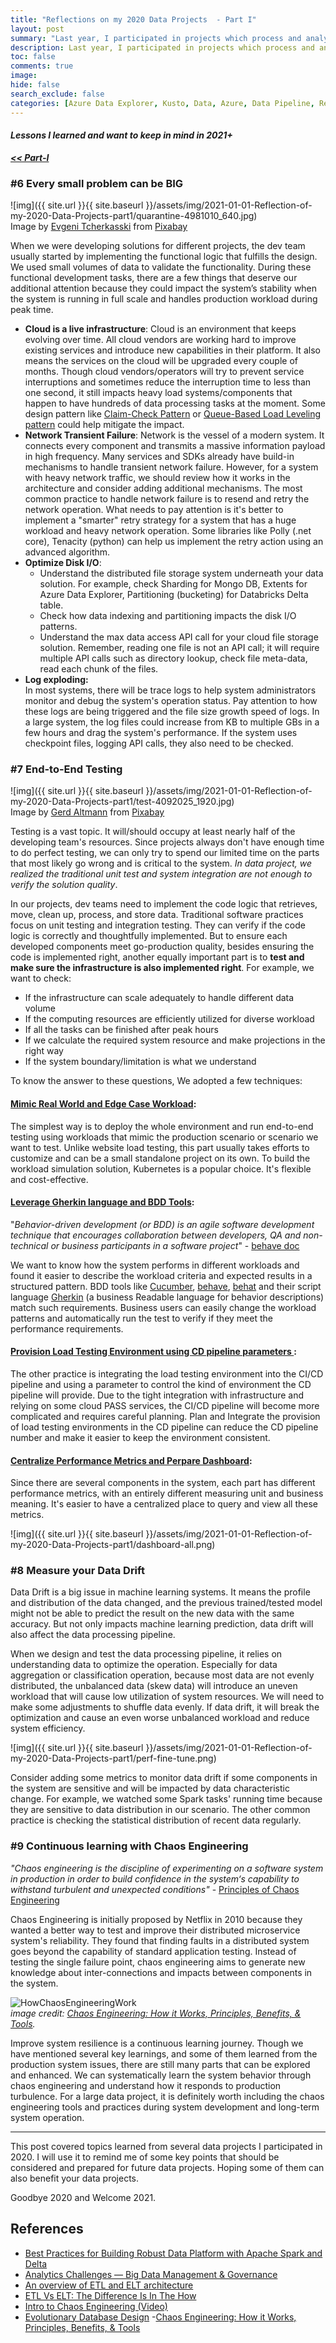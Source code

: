 ```yaml
---
title: "Reflections on my 2020 Data Projects  - Part I"
layout: post
summary: "Last year, I participated in projects which process and analyze terabytes of data daily. We managed to have the system went production successfully and it is now processing data from different continents 24x7. Here are some learnings on the journey."
description: Last year, I participated in projects which process and analyze terabytes of data daily. We managed to have the system went production successfully and it is now processing data from different continents 24x7. Here are some learnings on the journey.
toc: false
comments: true
image: 
hide: false
search_exclude: false
categories: [Azure Data Explorer, Kusto, Data, Azure, Data Pipeline, Reflections]
---
```


####  _Lessons I learned and want to keep in mind in 2021+_

___[<< Part-I](https://herman-wu.github.io/blogs/2021/01/01/Reflection-of-my-2020-Data-Projects-part1.html)___ 

### #6 Every small problem can be BIG

![img]({{ site.url }}{{ site.baseurl }}/assets/img/2021-01-01-Reflection-of-my-2020-Data-Projects-part1/quarantine-4981010_640.jpg)
<br>
Image by <a href="https://pixabay.com/users/evgenit-4930349/?utm_source=link-attribution&amp;utm_medium=referral&amp;utm_campaign=image&amp;utm_content=4981010">Evgeni Tcherkasski</a> from <a href="https://pixabay.com/?utm_source=link-attribution&amp;utm_medium=referral&amp;utm_campaign=image&amp;utm_content=4981010">Pixabay</a>

When we were developing solutions for different projects, the dev team usually started by implementing the functional logic that fulfills the design. We used small volumes of data to validate the functionality. During these functional development tasks, there are a few things that deserve our additional attention because they could impact the system’s stability when the system is running in full scale and handles production workload during peak time.

- __Cloud is a live infrastructure__: Cloud is an environment that keeps evolving over time. All cloud vendors are working hard to improve existing services and introduce new capabilities in their platform. It also means the services on the cloud will be upgraded every couple of months. Though cloud vendors/operators will try to prevent service interruptions and sometimes reduce the interruption time to less than one second, it still impacts heavy load systems/components that happen to have hundreds of data processing tasks at the moment. Some design pattern like 
[Claim-Check Pattern](https://docs.microsoft.com/en-us/azure/architecture/patterns/claim-check) or [Queue-Based Load Leveling pattern](https://docs.microsoft.com/en-us/azure/architecture/patterns/queue-based-load-leveling) could help mitigate the impact.  
- __Network Transient Failure__: Network is the vessel of a modern system. It connects every component and transmits a massive information payload in high frequency. Many services and SDKs already have build-in mechanisms to handle transient network failure. However, for a system with heavy network traffic, we should review how it works in the architecture and consider adding additional mechanisms. 
The most common practice to handle network failure is to resend and retry the network operation. What needs to pay attention is it's better to implement a "smarter" retry strategy for a system that has a huge workload and heavy network operation. Some libraries like Polly (.net core), Tenacity (python) can help us implement the retry action using an advanced algorithm. 
- __Optimize Disk I/O__: 
    - Understand the distributed file storage system underneath your data solution. For example, check Sharding for Mongo DB, Extents for Azure Data Explorer, Partitioning (bucketing) for Databricks Delta table.
    -  Check how data indexing and partitioning impacts the disk I/O patterns.
    - Understand the max data access API call for your cloud file storage solution. Remember, reading one file is not an API call; it will require multiple API calls such as directory lookup, check file meta-data, read each chunk of the files. 
- __Log exploding:__  
    In most systems, there will be trace logs to help system administrators monitor and debug the system's operation status. Pay attention to how these logs are being triggered and the file size growth speed of logs. In a large system, the log files could increase from KB to multiple GBs in a few hours and drag the system's performance. If the system uses checkpoint files, logging API calls, they also need to be checked. 


### #7 End-to-End Testing 

![img]({{ site.url }}{{ site.baseurl }}/assets/img/2021-01-01-Reflection-of-my-2020-Data-Projects-part1/test-4092025_1920.jpg)
<br>
Image by <a href="https://pixabay.com/users/geralt-9301/?utm_source=link-attribution&amp;utm_medium=referral&amp;utm_campaign=image&amp;utm_content=4092025">Gerd Altmann</a> from <a href="https://pixabay.com/?utm_source=link-attribution&amp;utm_medium=referral&amp;utm_campaign=image&amp;utm_content=4092025">Pixabay</a>

Testing is a vast topic. It will/should occupy at least nearly half of the developing team's resources. Since projects always don't have enough time to do perfect testing, we can only try to spend our limited time on the parts that most likely go wrong and is critical to the system. _In data project, we realized the traditional unit test and system integration are not enough to verify the solution quality_.  

In our projects, dev teams need to implement the code logic that retrieves, move, clean up,  process, and store data. Traditional software practices focus on unit testing and integration testing. They can verify if the code logic is correctly and thoughtfully implemented. But to ensure each developed components meet go-production quality, besides ensuring the code is implemented right, another equally important part is to __test and make sure the infrastructure is also implemented right__. For example, we want to check:
- If the infrastructure can scale adequately to handle different data volume
- If the computing resources are efficiently utilized for diverse workload
- If all the tasks can be finished after peak hours
- If we calculate the required system resource and make projections in the right way  
- If the system boundary/limitation is what we understand 

To know the answer to these questions, We adopted a few techniques: 

####  <u>Mimic Real World and Edge Case Workload</u>: 
The simplest way is to deploy the whole environment and run end-to-end testing using workloads that mimic the production scenario or scenario we want to test. Unlike website load testing, this part usually takes efforts to customize and can be a small standalone project on its own. To build the workload simulation solution, Kubernetes is a popular choice. It's flexible and cost-effective. 


####  <u>Leverage Gherkin language and BDD Tools</u>: 

"_Behavior-driven development (or BDD) is an agile software development technique that encourages collaboration between developers, QA and non-technical or business participants in a software project_" - [behave doc](https://behave.readthedocs.io/en/stable/philosophy.html)

We want to know how the system performs in different workloads and found it easier to describe the workload criteria and expected results in a structured pattern. BDD tools like [Cucumber](https://en.wikipedia.org/wiki/Cucumber_(software)), [behave](https://behave.readthedocs.io), [behat](https://docs.behat.org/en/latest/) and their script language [Gherkin](https://behave.readthedocs.io/en/stable/philosophy.html#the-gherkin-language) (a business Readable language for behavior descriptions) match such requirements. Business users can easily change the workload patterns and automatically run the test to verify if they meet the performance requirements. 

####  <u>Provision Load Testing Environment using CD pipeline parameters </u>: 
The other practice is integrating the load testing environment into the CI/CD pipeline and using a parameter to control the kind of environment the CD pipeline will provide. Due to the tight integration with infrastructure and relying on some cloud PASS services, the CI/CD pipeline will become more complicated and requires careful planning. Plan and Integrate the provision of load testing environments in the CD pipeline can reduce the CD pipeline number and make it easier to keep the environment consistent. 


####  <u>Centralize Performance Metrics and Perpare Dashboard</u>: 
Since there are several components in the system, each part has different performance metrics, with an entirely different measuring unit and business meaning. It's easier to have a centralized place to query and view all these metrics. 

![img]({{ site.url }}{{ site.baseurl }}/assets/img/2021-01-01-Reflection-of-my-2020-Data-Projects-part1/dashboard-all.png)


### #8 Measure your Data Drift 

Data Drift is a big issue in machine learning systems. It means the profile and distribution of the data changed, and the previous trained/tested model might not be able to predict the result on the new data with the same accuracy. But not only impacts machine learning prediction, data drift will also affect the data processing pipeline. 

When we design and test the data processing pipeline, it relies on understanding data to optimize the operation. Especially for data aggregation or classification operation, because most data are not evenly distributed, the unbalanced data (skew data) will introduce an uneven workload that will cause low utilization of system resources. We will need to make some adjustments to shuffle data evenly. If data drift, it will break the optimization and cause an even worse unbalanced workload and reduce system efficiency.  

![img]({{ site.url }}{{ site.baseurl }}/assets/img/2021-01-01-Reflection-of-my-2020-Data-Projects-part1/perf-fine-tune.png)

Consider adding some metrics to monitor data drift if some components in the system are sensitive and will be impacted by data characteristic change. For example, we watched some Spark tasks' running time because they are sensitive to data distribution in our scenario. The other common practice is checking the statistical distribution of recent data regularly. 


### #9 Continuous learning with Chaos Engineering

_"Chaos engineering is the discipline of experimenting on a software system in production in order to build confidence in the system‘s capability to withstand turbulent and unexpected conditions"_ - <u>[Principles of Chaos Engineering](https://principlesofchaos.org)</u>


Chaos Engineering is initially proposed by Netflix in 2010 because they wanted a better way to test and improve their distributed microservice system's reliability. They found that finding faults in a distributed system goes beyond the capability of standard application testing. Instead of testing the single failure point, chaos engineering aims to generate new knowledge about inter-connections and impacts between components in the system. 

![HowChaosEngineeringWork](https://phoenixnap.com/blog/wp-content/uploads/2020/10/how-chaos-engineering-works.jpg)
<br>
_image credit: [Chaos Engineering: How it Works, Principles, Benefits, & Tools](https://phoenixnap.com/blog/chaos-engineering)._

Improve system resilience is a continuous learning journey. Though we have mentioned several key learnings, and some of them learned from the production system issues, there are still many parts that can be explored and enhanced. We can systematically learn the system behavior through chaos engineering and understand how it responds to production turbulence.  For a large data project, it is definitely worth including the chaos engineering tools and practices during system development and long-term system operation.  

---


This post covered topics learned from several data projects I participated  in 2020. I will use it to remind me of some key points that should be considered and prepared for future data projects. Hoping some of them can also benefit your data projects. 

Goodbye 2020 and Welcome 2021. 





## References
- [Best Practices for Building Robust Data Platform with Apache Spark and Delta](https://databricks.com/session_na20/best-practices-for-building-robust-data-platform-with-apache-spark-and-delta)
- [Analytics Challenges — Big Data Management & Governance](https://medium.com/analytics-vidhya/big-data-management-governance-bce5f72821c1)
- [An overview of ETL and ELT architecture](https://www.sqlshack.com/an-overview-of-etl-and-elt-architecture/)
- [ETL Vs ELT: The Difference Is In The How](https://blog.panoply.io/etl-vs-elt-the-difference-is-in-the-how)
- [Intro to Chaos Engineering (Video)](https://www.youtube.com/watch?v=qHykK5pFRW4)
- [Evolutionary Database Design](https://martinfowler.com/articles/evodb.html#AllDatabaseArtifactsAreVersionControlledWithApplicationCode)
-[Chaos Engineering: How it Works, Principles, Benefits, & Tools
](https://phoenixnap.com/blog/chaos-engineering)
